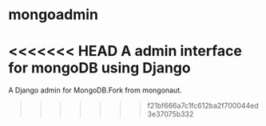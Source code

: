 # mongoadmin
<<<<<<< HEAD
A admin interface for mongoDB using Django
=======
A Django admin for MongoDB.Fork from mongonaut.
>>>>>>> f21bf666a7c1fc612ba2f700044ed3e37075b332
